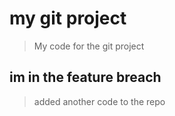 # my git project

> My code for the git project

## im in the feature breach
> added another code to the repo
